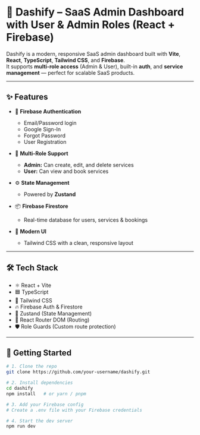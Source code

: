 # 🚀 Dashify – SaaS Admin Dashboard with User & Admin Roles (React + Firebase)

Dashify is a modern, responsive SaaS admin dashboard built with **Vite**, **React**, **TypeScript**, **Tailwind CSS**, and **Firebase**.  
It supports **multi-role access** (Admin & User), built-in **auth**, and **service management** — perfect for scalable SaaS products.

---

## ✨ Features

- 🔐 **Firebase Authentication**

  - Email/Password login
  - Google Sign-In
  - Forgot Password
  - User Registration

- 👥 **Multi-Role Support**

  - **Admin:** Can create, edit, and delete services
  - **User:** Can view and book services

- ⚙️ **State Management**

  - Powered by **Zustand**

- 📦 **Firebase Firestore**

  - Real-time database for users, services & bookings

- 🎨 **Modern UI**
  - Tailwind CSS with a clean, responsive layout

---

## 🛠️ Tech Stack

- ⚛️ React + Vite
- 🟦 TypeScript
- 🎨 Tailwind CSS
- 🔥 Firebase Auth & Firestore
- 🧠 Zustand (State Management)
- 🧩 React Router DOM (Routing)
- 🛡️ Role Guards (Custom route protection)

---

## 🚀 Getting Started

```bash
# 1. Clone the repo
git clone https://github.com/your-username/dashify.git

# 2. Install dependencies
cd dashify
npm install   # or yarn / pnpm

# 3. Add your Firebase config
# Create a .env file with your Firebase credentials

# 4. Start the dev server
npm run dev
```
